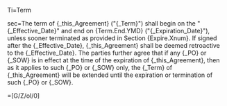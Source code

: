 Ti=Term

sec=The term of {_this_Agreement} ("{_Term}") shall begin on the "{_Effective_Date}" and end on {Term.End.YMD} ("{_Expiration_Date}"), unless sooner terminated as provided in Section {Expire.Xnum}. If signed after the {_Effective_Date}, {_this_Agreement} shall be deemed retroactive to the {_Effective_Date}. The parties further agree that if any {_PO} or {_SOW} is in effect at the time of the expiration of {_this_Agreement}, then as it applies to such {_PO} or {_SOW} only, the {_Term} of {_this_Agreement} will be extended until the expiration or termination of such {_PO} or {_SOW}.

=[G/Z/ol/0]
